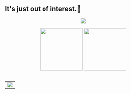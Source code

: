## It's just out of interest.👋

<!-- Github连续打卡start -->

<div align="center">
  <img align="center" src="https://github-readme-streak-stats.herokuapp.com/?user=cirth9&theme=dark&hide_border=true" />
</div>
<!-- Github连续打卡end -->
<br>
<!-- 统计卡片start -->

<div align="center">
  <img height="137px" src="https://github-readme-stats.vercel.app/api?username=cirth9&theme=dark" />
  <img height="137px" src="https://github-readme-stats.vercel.app/api/top-langs/?username=cirth9&theme=dark" />
</div>
<!-- 统计卡片end -->
<br>

<table align="center">
  <tr>
    <td>
      <img src="https://github-readme-activity-graph.vercel.app/graph?username=cirth9&theme=react-dark" />
    </td>
  </tr>
</table>
